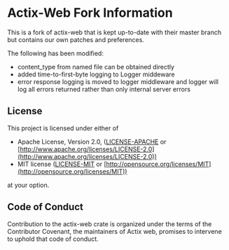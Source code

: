 # Actix-Web Fork Information
This is a fork of actix-web that is kept up-to-date with their master
branch but contains our own patches and preferences.

The following has been modified:

- content_type from named file can be obtained directly
- added time-to-first-byte logging to Logger middeware
- error response logging is moved to logger middleware and logger will
  log all errors returned rather than only internal server errors
  
## License

This project is licensed under either of

* Apache License, Version 2.0, ([LICENSE-APACHE](LICENSE-APACHE) or
  [http://www.apache.org/licenses/LICENSE-2.0](http://www.apache.org/licenses/LICENSE-2.0))
* MIT license ([LICENSE-MIT](LICENSE-MIT) or
  [http://opensource.org/licenses/MIT](http://opensource.org/licenses/MIT))

at your option.

## Code of Conduct

Contribution to the actix-web crate is organized under the terms of the Contributor Covenant, the
maintainers of Actix web, promises to intervene to uphold that code of conduct.
